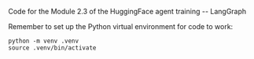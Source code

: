 Code for the Module 2.3 of the HuggingFace agent training -- LangGraph

Remember to set up the Python virtual environment for code to work:

```
python -m venv .venv
source .venv/bin/activate
```